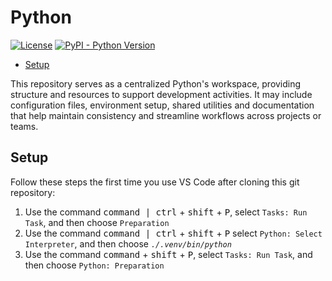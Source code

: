 <!--
Copyright (C) Pipin Fitriadi - All Rights Reserved

Unauthorized copying of this file, via any medium is strictly prohibited
Proprietary and confidential
Written by Pipin Fitriadi <pipinfitriadi@gmail.com>, 22 May 2025
-->

<!-- omit in toc -->
# Python

[![License](https://img.shields.io/badge/license-Proprietary-red)](LICENSE)
[![PyPI - Python Version](https://img.shields.io/badge/python-3.13.1-blue)](https://www.python.org/downloads/release/python-3131/)

- [Setup](#setup)

This repository serves as a centralized Python's workspace,
providing structure and resources to support development activities.
It may include configuration files, environment setup, shared utilities
and documentation that help maintain consistency and streamline workflows
across projects or teams.

## Setup

Follow these steps the first time you use VS Code after cloning this git repository:

1. Use the command <kbd>command | ctrl</kbd> + <kbd>shift</kbd> + <kbd>P</kbd>,
    select `Tasks: Run Task`, and then choose `Preparation`
2. Use the command <kbd>command | ctrl</kbd> + <kbd>shift</kbd> + <kbd>P</kbd>
    select `Python: Select Interpreter`, and then choose _`./.venv/bin/python`_
3. Use the command <kbd>command</kbd> + <kbd>shift</kbd> + <kbd>P</kbd>,
    select `Tasks: Run Task`, and then choose `Python: Preparation`
